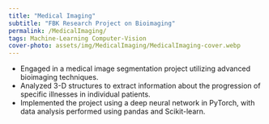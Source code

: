 ```yaml
---
title: "Medical Imaging"
subtitle: "FBK Research Project on Bioimaging"
permalink: /MedicalImaging/
tags: Machine-Learning Computer-Vision
cover-photo: assets/img/MedicalImaging/MedicalImaging-cover.webp
---
```


- Engaged in a medical image segmentation project utilizing advanced bioimaging techniques.
- Analyzed 3-D structures to extract information about the progression of specific illnesses in individual patients.
- Implemented the project using a deep neural network in PyTorch, with data analysis performed using pandas and Scikit-learn.
